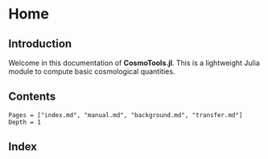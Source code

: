 # Home


## Introduction

Welcome in this documentation of **CosmoTools.jl**. 
This is a lightweight Julia module to compute basic cosmological quantities.

## Contents

```@contents
Pages = ["index.md", "manual.md", "background.md", "transfer.md"]
Depth = 1
```

## Index

```@index
```